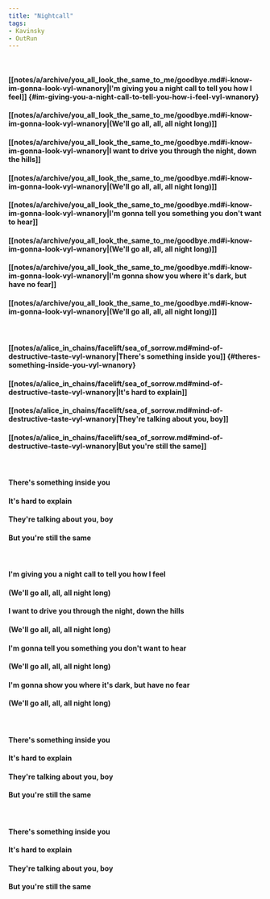 ```yaml
---
title: "Nightcall"
tags:
- Kavinsky
- OutRun
---
```

&nbsp;
#### [[notes/a/archive/you_all_look_the_same_to_me/goodbye.md#i-know-im-gonna-look-vyl-wnanory|I'm giving you a night call to tell you how I feel]] {#im-giving-you-a-night-call-to-tell-you-how-i-feel-vyl-wnanory}
#### [[notes/a/archive/you_all_look_the_same_to_me/goodbye.md#i-know-im-gonna-look-vyl-wnanory|(We'll go all, all, all night long)]]
#### [[notes/a/archive/you_all_look_the_same_to_me/goodbye.md#i-know-im-gonna-look-vyl-wnanory|I want to drive you through the night, down the hills]]
#### [[notes/a/archive/you_all_look_the_same_to_me/goodbye.md#i-know-im-gonna-look-vyl-wnanory|(We'll go all, all, all night long)]]
#### [[notes/a/archive/you_all_look_the_same_to_me/goodbye.md#i-know-im-gonna-look-vyl-wnanory|I'm gonna tell you something you don't want to hear]]
#### [[notes/a/archive/you_all_look_the_same_to_me/goodbye.md#i-know-im-gonna-look-vyl-wnanory|(We'll go all, all, all night long)]]
#### [[notes/a/archive/you_all_look_the_same_to_me/goodbye.md#i-know-im-gonna-look-vyl-wnanory|I'm gonna show you where it's dark, but have no fear]]
#### [[notes/a/archive/you_all_look_the_same_to_me/goodbye.md#i-know-im-gonna-look-vyl-wnanory|(We'll go all, all, all night long)]]
&nbsp;
#### [[notes/a/alice_in_chains/facelift/sea_of_sorrow.md#mind-of-destructive-taste-vyl-wnanory|There's something inside you]] {#theres-something-inside-you-vyl-wnanory}
#### [[notes/a/alice_in_chains/facelift/sea_of_sorrow.md#mind-of-destructive-taste-vyl-wnanory|It's hard to explain]]
#### [[notes/a/alice_in_chains/facelift/sea_of_sorrow.md#mind-of-destructive-taste-vyl-wnanory|They're talking about you, boy]]
#### [[notes/a/alice_in_chains/facelift/sea_of_sorrow.md#mind-of-destructive-taste-vyl-wnanory|But you're still the same]]
&nbsp;
#### There's something inside you
#### It's hard to explain
#### They're talking about you, boy
#### But you're still the same
&nbsp;
#### I'm giving you a night call to tell you how I feel
#### (We'll go all, all, all night long)
#### I want to drive you through the night, down the hills
#### (We'll go all, all, all night long)
#### I'm gonna tell you something you don't want to hear
#### (We'll go all, all, all night long)
#### I'm gonna show you where it's dark, but have no fear
#### (We'll go all, all, all night long)
&nbsp;
#### There's something inside you
#### It's hard to explain
#### They're talking about you, boy
#### But you're still the same
&nbsp;
#### There's something inside you
#### It's hard to explain
#### They're talking about you, boy
#### But you're still the same
